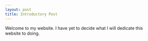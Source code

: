 ```yaml
---
layout: post
title: Introductory Post
---
```


Welcome to my website. I have yet to decide what I will dedicate this website to doing.
